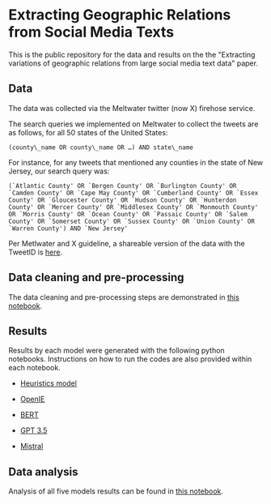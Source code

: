 # Extracting Geographic Relations from Social Media Texts
This is the public repository for the data and results on the the "Extracting variations of geographic relations from large social media text data" paper. 

## Data 
The data was collected via the Meltwater twitter (now X) firehose service. 

The search queries we implemented on Meltwater to collect the tweets are as follows, for all 50 states of the United States:

```
(county\_name OR county\_name OR …) AND state\_name
```

For instance, for any tweets that mentioned any counties in the state of New Jersey, our search query was: 

```
(`Atlantic County' OR `Bergen County' OR `Burlington County' OR `Camden County' OR `Cape May County' OR `Cumberland County' OR `Essex County' OR `Gloucester County' OR `Hudson County' OR `Hunterdon County' OR `Mercer County' OR `Middlesex County' OR `Monmouth County' OR `Morris County' OR `Ocean County' OR `Passaic County' OR `Salem County' OR `Somerset County' OR `Sussex County' OR `Union County' OR `Warren County') AND `New Jersey'
```

Per Metlwater and X guideline, a shareable version of the data with the TweetID is [here](https://github.com/yiyunyc2/geographic-relations/blob/3a8abefeec7aa73d5936b5ceef039d84ae24639f/GeoIsa_50states_tweets_ids.csv). 

## Data cleaning and pre-processing 
The data cleaning and pre-processing steps are demonstrated in [this notebook](https://github.com/yiyunyc2/geographic-relations/blob/e828e8f4b154343e27e68463fd4d9a1da947fad1/Geographic_relations_DataCleaning_Preprocessing.ipynb). 

## Results
Results by each model were generated with the following python notebooks. Instructions on how to run the codes are also provided within each notebook. 

- [Heuristics model](https://github.com/yiyunyc2/geographic-relations/blob/b556923d3efa24bb0392e41bef1e9ae016104a1b/GeoIsa_Heuristics_model.ipynb)
  
- [OpenIE](https://github.com/yiyunyc2/geographic-relations/blob/b556923d3efa24bb0392e41bef1e9ae016104a1b/GeoIsa_OpenIE_model.ipynb)
  
- [BERT](https://github.com/yiyunyc2/geographic-relations/blob/b556923d3efa24bb0392e41bef1e9ae016104a1b/GeoIsa_BERT_model.ipynb)
  
- [GPT 3.5](https://github.com/yiyunyc2/geographic-relations/blob/b556923d3efa24bb0392e41bef1e9ae016104a1b/Geo_Isa_GPT3.5_model.ipynb)
  
- [Mistral](https://github.com/yiyunyc2/geographic-relations/blob/b556923d3efa24bb0392e41bef1e9ae016104a1b/GeoIsa_Mistral_model.ipynb) 

## Data analysis 
Analysis of all five models results can be found in [this notebook](https://github.com/yiyunyc2/geographic-relations/blob/8b3c1ed0854d5a47e9fbd1fa1dcac24a171127fe/Geographic_relations_data_analysis.ipynb). 
